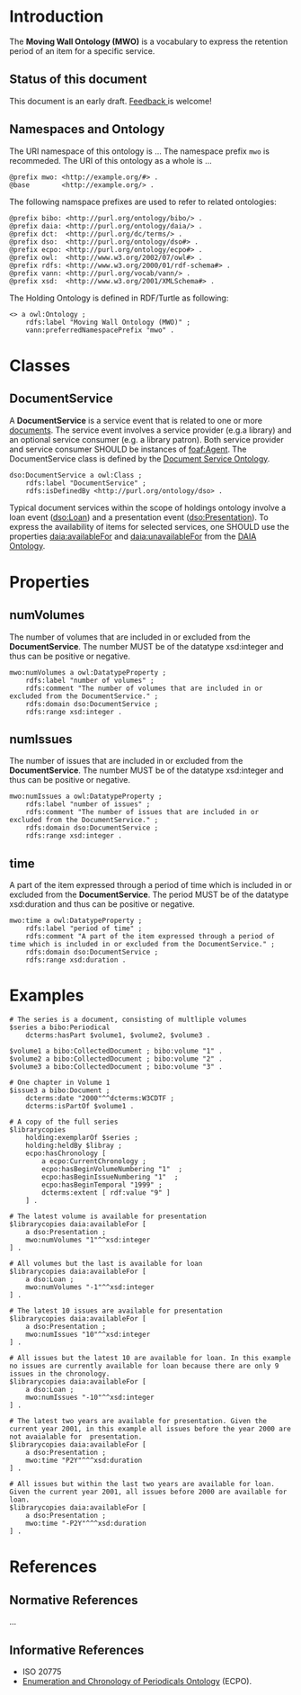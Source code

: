 # Introduction

The **Moving Wall Ontology (MWO)** is a vocabulary to express the retention period of an item for a specific service.

## Status of this document

This document is an early draft. [ Feedback ](https://github.com/cklee/movingwall/issues) is welcome!

## Namespaces and Ontology

The URI namespace of this ontology is ... The namespace prefix `mwo` is recommeded.
The URI of this ontology as a whole is ...

    @prefix mwo: <http://example.org/#> .
    @base        <http://example.org/> .

The following namspace prefixes are used to refer to related ontologies:

    @prefix bibo: <http://purl.org/ontology/bibo/> .
    @prefix daia: <http://purl.org/ontology/daia/> .
    @prefix dct:  <http://purl.org/dc/terms/> .
    @prefix dso:  <http://purl.org/ontology/dso#> .
    @prefix ecpo: <http://purl.org/ontology/ecpo#> .
    @prefix owl:  <http://www.w3.org/2002/07/owl#> .
    @prefix rdfs: <http://www.w3.org/2000/01/rdf-schema#> .
    @prefix vann: <http://purl.org/vocab/vann/> .
	@prefix xsd:  <http://www.w3.org/2001/XMLSchema#> .

The Holding Ontology is defined in RDF/Turtle as following:

    <> a owl:Ontology ;
        rdfs:label "Moving Wall Ontology (MWO)" ;
        vann:preferredNamespacePrefix "mwo" .

# Classes

## DocumentService

[DocumentService]: #documentservice

A **DocumentService** is a service event that is related to one or more [documents](#document). The service event involves a service provider 
(e.g.a library) and an optional service consumer (e.g. a library patron). Both service provider and service consumer SHOULD be instances of [foaf:Agent](#Agent). The DocumentService class is defined by the [Document Service Ontology].

    dso:DocumentService a owl:Class ;
        rdfs:label "DocumentService" ;
        rdfs:isDefinedBy <http://purl.org/ontology/dso> .

Typical document services within the scope of holdings ontology involve a loan event ([dso:Loan]) and a presentation event ([dso:Presentation]). 
To express the availability of items for selected services, one SHOULD use the properties [daia:availableFor] and [daia:unavailableFor] from the [DAIA Ontology].

[daia:availableFor]: http://purl.org/ontology/daia/availableFor 
[daia:availableOf]: http://purl.org/ontology/daia/availableOf 
[daia:unavailableFor]: http://purl.org/ontology/daia/unavailableFor 
[daia:unavailableOf]: http://purl.org/ontology/daia/unavailableOf 

[dso:Loan]: http://purl.org/ontology/dso#Loan
[dso:Presentation]: http://purl.org/ontology/dso#Presentation

# Properties

## numVolumes

[numVolumes]: #numvolumes

The number of volumes that are included in or excluded from the **DocumentService**. The number MUST be of the datatype xsd:integer and thus can be positive or negative.

	mwo:numVolumes a owl:DatatypeProperty ;
		rdfs:label "number of volumes" ;
		rdfs:comment "The number of volumes that are included in or excluded from the DocumentService." ;
		rdfs:domain dso:DocumentService ;
		rdfs:range xsd:integer .

## numIssues

[numIssues]: #issues

The number of issues that are included in or excluded from the **DocumentService**. The number MUST be of the datatype xsd:integer and thus can be positive or negative.

	mwo:numIssues a owl:DatatypeProperty ;
		rdfs:label "number of issues" ;
		rdfs:comment "The number of issues that are included in or excluded from the DocumentService." ;
		rdfs:domain dso:DocumentService ;
		rdfs:range xsd:integer .

## time

[time]: #time

A part of the item expressed through a period of time which is included in or excluded from the **DocumentService**. The period MUST be of the datatype xsd:duration and thus can be positive or negative.

	mwo:time a owl:DatatypeProperty ;
		rdfs:label "period of time" ;
		rdfs:comment "A part of the item expressed through a period of time which is included in or excluded from the DocumentService." ;
		rdfs:domain dso:DocumentService ;
		rdfs:range xsd:duration .


# Examples

``` {.example}
# The series is a document, consisting of multliple volumes
$series a bibo:Periodical 
    dcterms:hasPart $volume1, $volume2, $volume3 .

$volume1 a bibo:CollectedDocument ; bibo:volume "1" .
$volume2 a bibo:CollectedDocument ; bibo:volume "2" .
$volume3 a bibo:CollectedDocument ; bibo:volume "3" .

# One chapter in Volume 1
$issue3 a bibo:Document ;
	dcterms:date "2000"^^dcterms:W3CDTF ;
    dcterms:isPartOf $volume1 .

# A copy of the full series
$librarycopies 
    holding:exemplarOf $series ;
    holding:heldBy $libray ;
    ecpo:hasChronology [
        a ecpo:CurrentChronology ;
        ecpo:hasBeginVolumeNumbering "1"  ;
        ecpo:hasBeginIssueNumbering "1"  ;
		ecpo:hasBeginTemporal "1999" ;
		dcterms:extent [ rdf:value "9" ]	
    ] .
	
# The latest volume is available for presentation 
$librarycopies daia:availableFor [
	a dso:Presentation ;
	mwo:numVolumes "1"^^xsd:integer
] .

# All volumes but the last is available for loan 
$librarycopies daia:availableFor [
	a dso:Loan ;
	mwo:numVolumes "-1"^^xsd:integer
] .

# The latest 10 issues are available for presentation
$librarycopies daia:availableFor [
	a dso:Presentation ;
	mwo:numIssues "10"^^xsd:integer
] .

# All issues but the latest 10 are available for loan. In this example no issues are currently available for loan because there are only 9 issues in the chronology.
$librarycopies daia:availableFor [
	a dso:Loan ;
	mwo:numIssues "-10"^^xsd:integer
] .

# The latest two years are available for presentation. Given the current year 2001, in this example all issues before the year 2000 are not avaialable for  presentation. 
$librarycopies daia:availableFor [
	a dso:Presentation ;
	mwo:time "P2Y"^^^xsd:duration
] .

# All issues but within the last two years are available for loan. Given the current year 2001, all issues before 2000 are available for loan.
$librarycopies daia:availableFor [
	a dso:Presentation ;
	mwo:time "-P2Y"^^^xsd:duration
] .

```

# References

## Normative References

...

## Informative References

* ISO 20775
* [Enumeration and Chronology of Periodicals Ontology] (ECPO).

[Document Service Ontology]: http://purl.org/ontology/dso
[DAIA Ontology]: http://purl.org/ontology/daia
[Enumeration and Chronology of Periodicals Ontology]: http://purl.org/ontology/ecpo



